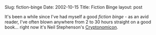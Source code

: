 Slug: fiction-binge
Date: 2002-10-15
Title: Fiction Binge
layout: post

It&#39;s been a while since I&#39;ve had myself a good <i>fiction binge</i> - as an avid reader, I&#39;ve often blown anywhere from 2 to 30 hours straight on a good book... right now it&#39;s Neil Stephenson&#39;s <a href="http://www.amazon.com/exec/obidos/tg/detail/-/0380973464/qid=1034668173/sr=8-1/ref=sr_8_1/002-9780094-2131219?v=glance&amp;n=507846">Cryptonomicon</a>.
